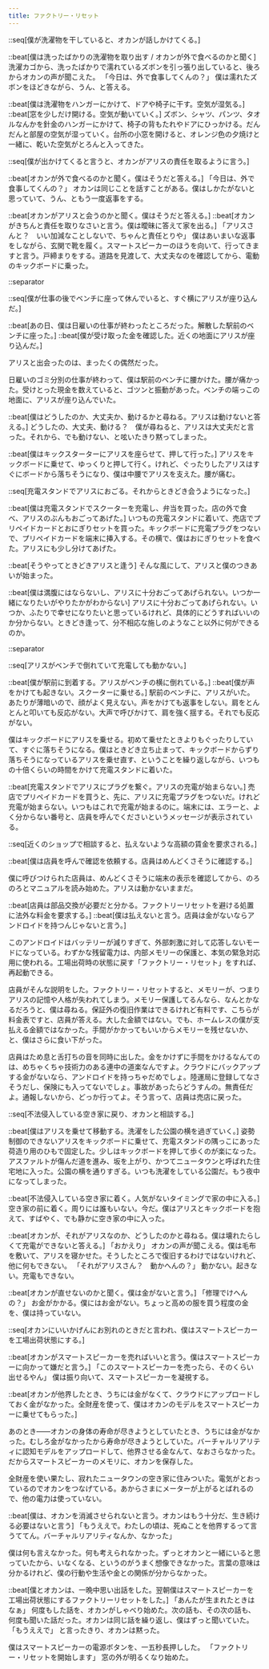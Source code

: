```yaml
---
title: ファクトリー・リセット
---
```


::seq[僕が洗濯物を干していると、オカンが話しかけてくる。]

::beat[僕は洗ったばかりの洗濯物を取り出す / オカンが外で食べるのかと聞く]
洗濯カゴから、洗ったばかりで濡れているズボンを引っ張り出していると、後ろからオカンの声が聞こえた。
「今日は、外で食事してくんの？」
僕は濡れたズボンをほどきながら、うん、と答える。

::beat[僕は洗濯物をハンガーにかけて、ドアや椅子に干す。空気が湿気る。]
::beat[窓を少しだけ開ける。空気が動いていく。]
ズボン、シャツ、パンツ、タオルなんかを針金のハンガーにかけて、椅子の背もたれやドアにひっかける。だんだんと部屋の空気が湿っていく。台所の小窓を開けると、オレンジ色の夕焼けと一緒に、乾いた空気がとろんと入ってきた。

::seq[僕が出かけてくると言うと、オカンがアリスの責任を取るように言う。]

::beat[オカンが外で食べるのかと聞く。僕はそうだと答える。]
「今日は、外で食事してくんの？」
オカンは同じことを話すことがある。僕はしかたがないと思っていて、うん、ともう一度返事をする。

::beat[オカンがアリスと会うのかと聞く。僕はそうだと答える。]
::beat[オカンがきちんと責任を取りなさいと言う。僕は曖昧に答えて家を出る。]
「アリスさんと？　いい加減なことしないで、ちゃんと責任とりや」
僕はあいまいな返事をしながら、玄関で靴を履く。スマートスピーカーのほうを向いて、行ってきますと言う。戸締まりをする。道路を見渡して、大丈夫なのを確認してから、電動のキックボードに乗った。

::separator

::seq[僕が仕事の後でベンチに座って休んでいると、すぐ横にアリスが座り込んだ。]

::beat[あの日、僕は日雇いの仕事が終わったところだった。解散した駅前のベンチに座った。]
::beat[僕が受け取った金を確認した。近くの地面にアリスが座り込んだ。]

アリスと出会ったのは、まったくの偶然だった。

日雇いのゴミ分別の仕事が終わって、僕は駅前のベンチに腰かけた。腰が痛かった。受けとった現金を数えていると、ゴツンと振動があった。ベンチの端っこの地面に、アリスが座り込んでいた。

::beat[僕はどうしたのか、大丈夫か、動けるかと尋ねる。アリスは動けないと答える。]
どうしたの、大丈夫、動ける？　僕が尋ねると、アリスは大丈夫だと言った。それから、でも動けない、と呟いたきり黙ってしまった。

::beat[僕はキックスターターにアリスを座らせて、押して行った。]
アリスをキックボードに乗せて、ゆっくりと押して行く。けれど、ぐったりしたアリスはすぐにボードから落ちそうになり、僕は中腰でアリスを支えた。腰が痛む。

::seq[充電スタンドでアリスにおごる。それからときどき会うようになった。]

::beat[僕は充電スタンドでスクーターを充電し、弁当を買った。店の外で食べ、アリスのぶんもおごってあげた。]
いつもの充電スタンドに着いて、売店でプリペイドカードとおにぎりセットを買った。キックボードに充電プラグをつないで、プリペイドカードを端末に挿入する。その横で、僕はおにぎりセットを食べた。アリスにも少し分けてあげた。

::beat[そうやってときどきアリスと逢う]
そんな風にして、アリスと僕のつきあいが始まった。

::beat[僕は満腹にはならないし、アリスに十分おごってあげられない。いつか一緒になりたいがやりたかがわからない]
アリスに十分おごってあげられない。いつか、ふたりで幸せになりたいと思っているけれど、具体的にどうすればいいのか分からない。ときどき逢って、分不相応な施しのようなこと以外に何ができるのか。

::separator

::seq[アリスがベンチで倒れていて充電しても動かない。]

::beat[僕が駅前に到着する。アリスがベンチの横に倒れている。]
::beat[僕が声をかけても起きない。スクーターに乗せる。]
駅前のベンチに、アリスがいた。あたりが薄暗いので、顔がよく見えない。声をかけても返事をしない。肩をとんとんと叩いても反応がない。大声で呼びかけて、肩を強く揺する。それでも反応がない。

僕はキックボードにアリスを乗せる。初めて乗せたときよりもぐったりしていて、すぐに落ちそうになる。僕はときどき立ち止まって、キックボードからずり落ちそうになっているアリスを乗せ直す、ということを繰り返しながら、いつもの十倍くらいの時間をかけて充電スタンドに着いた。

::beat[充電スタンドでアリスにプラグを繋ぐ。アリスの充電が始まらない。]
売店でプリペイドカードを買うと、先に、アリスに充電プラグをつないだ。けれど充電が始まらない。いつもはこれで充電が始まるのに。端末には、エラーと、よく分からない番号と、店員を呼んでくださいというメッセージが表示されている。

::seq[近くのショップで相談すると、払えないような高額の賃金を要求される。]

::beat[僕は店員を呼んで確認を依頼する。店員はめんどくさそうに確認する。]

僕に呼びつけられた店員は、めんどくさそうに端末の表示を確認してから、のろのろとマニュアルを読み始めた。アリスは動かないままだ。

::beat[店員は部品交換が必要だと分かる。ファクトリーリセットを避ける処置に法外な料金を要求する。]
::beat[僕は払えないと言う。店員は金がないならアンドロイドを持つんじゃないと言う。]

このアンドロイドはバッテリーが減りすぎて、外部刺激に対して応答しないモードになっている。わずかな残留電力は、内部メモリーの保護と、本気の緊急対応用に使われる。工場出荷時の状態に戻す「ファクトリー・リセット」をすれば、再起動できる。

店員がそんな説明をした。ファクトリー・リセットすると、メモリーが、つまりアリスの記憶や人格が失われてしまう。メモリー保護してるんなら、なんとかなるだろうと、僕は尋ねる。保証外の復旧作業はできるけれど有料です、こちらが料金表ですと、店員が答える。大した金額ではない。でも、ホームレスの僕が支払える金額ではなかった。手間がかかってもいいからメモリーを残せないか、と、僕はさらに食い下がった。

店員はため息と舌打ちの音を同時に出した。金をかけずに手間をかけるなんてのは、めちゃくちゃ技術力のある連中の道楽なんですよ。クラウドにバックアップする金がないなら、アンドロイドを持っちゃだめでしょ。陸運局に登録してなさそうだし、保険にも入ってないでしょ。事故があったらどうすんの。無責任だよ。通報しないから、どっか行ってよ。そう言って、店員は売店に戻った。

::seq[不法侵入している空き家に戻り、オカンと相談する。]

::beat[僕はアリスを乗せて移動する。洗濯をした公園の横を過ぎていく。]
姿勢制御のできないアリスをキックボードに乗せて、充電スタンドの隅っこにあった荷造り用のひもで固定した。少しはキックボードを押して歩くのが楽になった。アスファルトが傷んだ道を進み、坂を上がり、かつてニュータウンと呼ばれた住宅地に入った。公園の横を通りすぎる。いつも洗濯をしている公園だ。もう夜中になってしまった。

::beat[不法侵入している空き家に着く。人気がないタイミングで家の中に入る。]
空き家の前に着く。周りには誰もいない。今だ。僕はアリスとキックボードを抱えて、すばやく、でも静かに空き家の中に入った。

::beat[オカンが、それがアリスなのか、どうしたのかと尋ねる。僕は壊れたらしくて充電ができないと答える。]
「おかえり」
オカンの声が聞こえる。僕は毛布を敷いて、アリスを寝かせた。そうしたところで復旧するわけではないけれど、他に何もできない。
「それがアリスさん？　動かへんの？」
動かない。起きない。充電もできない。

::beat[オカンが直せないのかと聞く。僕は金がないと言う。]
「修理でけへんの？」
お金がかかる。僕にはお金がない。ちょっと高めの服を買う程度の金を、僕は持っていない。

::seq[オカンにいいかげんにお別れのときだと言われ、僕はスマートスピーカーを工場出荷状態にする。]

::beat[オカンがスマートスピーカーを売ればいいと言う。僕はスマートスピーカーに向かって嫌だと言う。]
「このスマートスピーカーを売ったら、そのくらい出せるやん」
僕は振り向いて、スマートスピーカーを凝視する。

::beat[オカンが他界したとき、うちには金がなくて、クラウドにアップロードしておく金がなかった。全財産を使って、僕はオカンのモデルをスマートスピーカーに乗せてもらった。]

あのとき――オカンの身体の寿命が尽きようとしていたとき、うちには金がなかった。むしろ金がなかったから寿命が尽きようとしていた。バーチャルリアリティに認知モデルをアップロードして、他界させる金なんて、なおさらなかった。だからスマートスピーカーのメモリに、オカンを保存した。

全財産を使い果たし、寂れたニュータウンの空き家に住みついた。電気がとおっているのでオカンをつなげている。あからさまにメーターが上がるとばれるので、他の電力は使っていない。

::beat[僕は、オカンを消滅させられないと言う。オカンはもう十分だ、生き続ける必要はないと言う]
「もうええで。わたしの頃は、死ぬことを他界するって言うててん。バーチャルリアリティなんか、なかった」

僕は何も言えなかった。何も考えられなかった。ずっとオカンと一緒にいると思っていたから、いなくなる、というのがうまく想像できなかった。言葉の意味は分かるけれど、僕の行動や生活や金との関係が分からなかった。

::beat[僕とオカンは、一晩中思い出話をした。翌朝僕はスマートスピーカーを工場出荷状態にするファクトリーリセットをした。]
「あんたが生まれたときはなぁ」
何度もした話を、オカンがしゃべり始めた。次の話も、その次の話も、何度も聞いた話だった。オカンは同じ話を繰り返し、僕はずっと聞いていた。
「もうええで」
と言ったきり、オカンは黙った。

僕はスマートスピーカーの電源ボタンを、一五秒長押しした。
「ファクトリー・リセットを開始します」
窓の外が明るくなり始めた。

